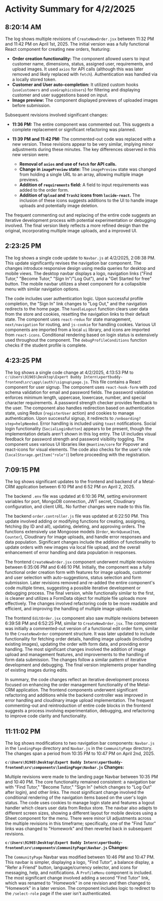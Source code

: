 # Activity Summary for 4/2/2025

## 8:20:14 AM
The log shows multiple revisions of `CreateNewOrder.jsx` between 11:32 PM and 11:42 PM on April 1st, 2025.  The initial version was a fully functional React component for creating new orders, featuring:

* **Order creation functionality:**  The component allowed users to input customer name, dimensions, status, assigned user, requirements, and upload images.  It used `axios` for API calls (although this was later removed and likely replaced with `fetch`).  Authentication was handled via a locally stored token.
* **Customer and User auto-completion:** It utilized custom hooks (`useCustomers` and `useGraphicsUsers`) for filtering and displaying customer and user suggestions based on input.
* **Image preview:**  The component displayed previews of uploaded images before submission.

Subsequent revisions involved significant changes:

* **11:36 PM:** The entire component was commented out. This suggests a complete replacement or significant refactoring was planned.
* **11:39 PM and 11:42 PM:**  The commented-out code was replaced with a new version.  These revisions appear to be very similar, implying minor adjustments during these minutes. The key differences observed in this new version were:

    * **Removal of `axios` and use of `fetch` for API calls.**
    * **Change in `imagePreview` state:**  The `imagePreview` state was changed from holding a single URL to an array, allowing multiple image previews.
    * **Addition of `requirements` field:** A field to input requirements was added to the order form.
    * **Addition of `Upload` and `Trash2` icons from `lucide-react`.**  The inclusion of these icons suggests additions to the UI to handle image uploads and potentially image deletion.


The frequent commenting out and replacing of the entire code suggests an iterative development process with potential experimentation or debugging involved. The final version likely reflects a more refined design than the original, incorporating multiple image uploads, and a improved UI.


## 2:23:25 PM
The log shows a single code update to `Navbar.js` at 4/2/2025, 2:08:38 PM.  This update significantly revises the navigation bar component.  The changes introduce responsive design using media queries for desktop and mobile views.  The desktop navbar displays a logo, navigation links ("Find Tutor," "Become Tutor," "Sign In"/"Log Out"), and a "Get Started for free" button.  The mobile navbar utilizes a sheet component for a collapsible menu with similar navigation options.

The code includes user authentication logic.  Upon successful profile completion, the "Sign In" link changes to "Log Out," and the navigation redirects to the home page.  The  `handleLogout` function clears user data from the store and cookies, resetting the navigation links to their default state.  The component uses `react-redux` for state management, `next/navigation` for routing, and `js-cookie` for handling cookies.  Various UI components are imported from a local `ui` library,  and  icons are imported from `react-icons`.  Conditional rendering based on login status is extensively used throughout the component.  The `debugProfileConditions` function checks if the student profile is complete.


## 4:23:25 PM
The log shows a single code change at 4/2/2025, 4:13:53 PM to `c:\Users\91965\Desktop\Expert Buddy Intern\xpertbuddy-frontend\src\app\(auth)\signup\page.js`.  This file contains a React component for user signup.  The component uses `react-hook-form` with zod schema validation for email and password fields.  The password validation enforces minimum length, uppercase, lowercase, number, and special character requirements.  A password strength checker provides feedback to the user.  The component also handles redirection based on authentication state, using Redux (`registerUser` action) and cookies to manage authentication.  Upon successful signup, it redirects to `/onboarding?step=helpNeeded`. Error handling is included using `toast` notifications. Social login functionality (`SocialLoginButton`) appears to be present, though the implementation details aren't shown in this log entry.  The UI includes visual feedback for password strength and password visibility toggling. The component uses various UI libraries like `@mantine/core` for Popover and react-icons for visual elements.  The code also checks for the user's role (`localStorage.getItem("role")`) before proceeding with the registration.


## 7:09:15 PM
The log shows significant updates to the frontend and backend of a Metal-CRM application between 6:10 PM and 6:52 PM on April 2, 2025.

The backend `.env` file was updated at 6:10:36 PM, setting environment variables for port, MongoDB connection, JWT secret, Cloudinary configuration, and client URL.  No further changes were made to this file.

The backend `order.controller.js` file was updated at 6:22:50 PM.  This update involved adding or modifying functions for creating, assigning, fetching (by ID and all), updating, deleting, and approving orders. The functions extensively use Mongoose models (`Order`, `WorkQueueItem`, `Counter`), Cloudinary for image uploads, and handle error responses and data population.  Significant changes include the addition of functionality to update orders with new images via local file upload, and the overall enhancement of error handling and data population in responses.

The frontend `CreateNewOrder.jsx` component underwent multiple revisions between 6:35:06 PM and 6:46:10 PM.  Initially, the component was a fully functional order creation form with features for image uploads, customer and user selection with auto-suggestions, status selection and form submission.  Later revisions removed and re-added the entire component's code multiple times, suggesting a possible iterative development or debugging process. The final version, while functionally similar to the first, is cleaner and utilizes a FormData object for multiple file uploads more effectively.  The changes involved refactoring code to be more readable and efficient, and improving the handling of multiple image uploads.


The frontend `EditOrder.jsx` component also saw multiple revisions between 6:39:58 PM and 6:52:25 PM, similar to `CreateNewOrder.jsx`.  The component was initially a commented-out version of a functional edit order form, similar to the `CreateNewOrder` component structure. It was later updated to include functionality for fetching order details, handling image uploads (including existing images), updating the order with form data, and providing error handling. The most significant changes involved the addition of image upload and management features, and improvements to the handling of form data submission. The changes follow a similar pattern of iterative development and debugging.  The final version implements proper handling of existing images during edits.

In summary, the code changes reflect an iterative development process focused on enhancing the order management functionality of the Metal-CRM application.  The frontend components underwent significant refactoring and additions while the backend controller was improved in error handling and cloudinary image upload implementation.  The frequent commenting-out and reintroduction of entire code blocks in the frontend suggests a process involving experimentation, debugging, and refactoring to improve code clarity and functionality.


## 11:11:02 PM
The log shows modifications to two navigation bar components: `Navbar.js` in the `landingPage` directory and `Navbar.js` in the `CommunityPage` directory.  The changes span a period from 10:35 PM to 10:47 PM on April 2nd, 2025.


**`c:\Users\91965\Desktop\Expert Buddy Intern\xpertbuddy-frontend\src\components\landingPage\Navbar.js` Changes:**

Multiple revisions were made to the landing page Navbar between 10:35 PM and 10:40 PM.  The core functionality remained consistent:  a navigation bar with "Find Tutor," "Become Tutor," "Sign In" (which changes to "Log Out" after login), and other links.  The most significant change involved the conditional rendering of the navigation items based on the user's login status.  The code uses cookies to manage login state and features a logout handler which clears user data from Redux store.  The navbar also adapts to different screen sizes, showing a different layout for mobile devices using a Sheet component for the menu.  There were minor UI adjustments  across the multiple revisions in this timeframe; specifically, one of the "Find Tutor" links was changed to "Homework" and then reverted back in subsequent revisions.



**`c:\Users\91965\Desktop\Expert Buddy Intern\xpertbuddy-frontend\src\components\CommunityPage\Navbar.js` Changes:**

The `CommunityPage` Navbar was modified between 10:46 PM and 10:47 PM.  This navbar is simpler, displaying a logo, "Find Tutor", a balance display, a "Refer a Friend" button, language/currency selector, and icons for messaging, help, and notifications.  A `ProfileMenu` component is included.  The most significant change involved adding a second "Find Tutor" link, which was renamed to "Homework" in one revision and then changed to "Homework" in a later version.  The component includes logic to redirect to the `/select-role` page if the user isn't authenticated.

